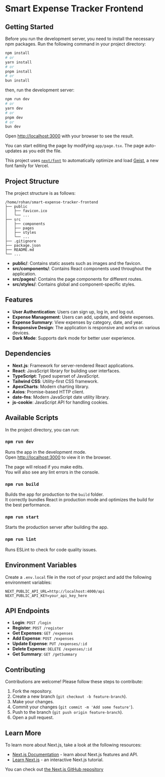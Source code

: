 # Smart Expense Tracker Frontend

## Getting Started

Before you run the development server, you need to install the necessary npm packages. Run the following command in your project directory:

```bash
npm install
# or
yarn install
# or
pnpm install
# or
bun install
```

then, run the development server:

```bash
npm run dev
# or
yarn dev
# or
pnpm dev
# or
bun dev
```

Open [http://localhost:3000](http://localhost:3000) with your browser to see the result.

You can start editing the page by modifying `app/page.tsx`. The page auto-updates as you edit the file.

This project uses [`next/font`](https://nextjs.org/docs/app/building-your-application/optimizing/fonts) to automatically optimize and load [Geist](https://vercel.com/font), a new font family for Vercel.

## Project Structure

The project structure is as follows:

```
/home/rohan/smart-expense-tracker-frontend
├── public
│   ├── favicon.ico
│   └── ...
├── src
│   ├── components
│   ├── pages
│   ├── styles
│   └── ...
├── .gitignore
├── package.json
├── README.md
└── ...
```

- **public/**: Contains static assets such as images and the favicon.
- **src/components/**: Contains React components used throughout the application.
- **src/pages/**: Contains the page components for different routes.
- **src/styles/**: Contains global and component-specific styles.

## Features

- **User Authentication**: Users can sign up, log in, and log out.
- **Expense Management**: Users can add, update, and delete expenses.
- **Expense Summary**: View expenses by category, date, and year.
- **Responsive Design**: The application is responsive and works on various devices.
- **Dark Mode**: Supports dark mode for better user experience.

## Dependencies

- **Next.js**: Framework for server-rendered React applications.
- **React**: JavaScript library for building user interfaces.
- **TypeScript**: Typed superset of JavaScript.
- **Tailwind CSS**: Utility-first CSS framework.
- **ApexCharts**: Modern charting library.
- **Axios**: Promise-based HTTP client.
- **date-fns**: Modern JavaScript date utility library.
- **js-cookie**: JavaScript API for handling cookies.

## Available Scripts

In the project directory, you can run:

### `npm run dev`

Runs the app in the development mode.\
Open [http://localhost:3000](http://localhost:3000) to view it in the browser.

The page will reload if you make edits.\
You will also see any lint errors in the console.

### `npm run build`

Builds the app for production to the `build` folder.\
It correctly bundles React in production mode and optimizes the build for the best performance.

### `npm run start`

Starts the production server after building the app.

### `npm run lint`

Runs ESLint to check for code quality issues.

## Environment Variables

Create a `.env.local` file in the root of your project and add the following environment variables:

```env
NEXT_PUBLIC_API_URL=http://localhost:4000/api
NEXT_PUBLIC_API_KEY=your_api_key_here
```

## API Endpoints

- **Login**: `POST /login`
- **Register**: `POST /register`
- **Get Expenses**: `GET /expenses`
- **Add Expense**: `POST /expenses`
- **Update Expense**: `PUT /expenses/:id`
- **Delete Expense**: `DELETE /expenses/:id`
- **Get Summary**: `GET /getSummary`

## Contributing

Contributions are welcome! Please follow these steps to contribute:

1. Fork the repository.
2. Create a new branch (`git checkout -b feature-branch`).
3. Make your changes.
4. Commit your changes (`git commit -m 'Add some feature'`).
5. Push to the branch (`git push origin feature-branch`).
6. Open a pull request.

## Learn More

To learn more about Next.js, take a look at the following resources:

- [Next.js Documentation](https://nextjs.org/docs) - learn about Next.js features and API.
- [Learn Next.js](https://nextjs.org/learn) - an interactive Next.js tutorial.

You can check out [the Next.js GitHub repository](https://github.com/vercel/next.js)
